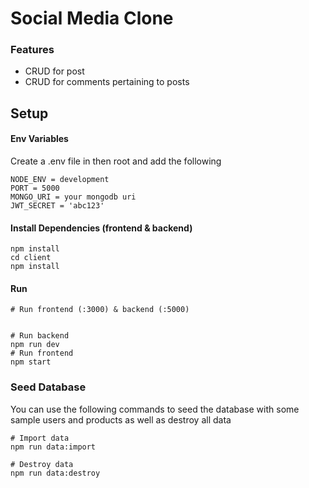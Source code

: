 # Social Media Clone

### Features

- CRUD for post
- CRUD for comments pertaining to posts

## Setup

#### Env Variables

Create a .env file in then root and add the following

```
NODE_ENV = development
PORT = 5000
MONGO_URI = your mongodb uri
JWT_SECRET = 'abc123'
```

#### Install Dependencies (frontend & backend)

```
npm install
cd client
npm install
```

#### Run

```
# Run frontend (:3000) & backend (:5000)


# Run backend
npm run dev
# Run frontend
npm start
```

### Seed Database

You can use the following commands to seed the database with some sample users and products as well as destroy all data

```
# Import data
npm run data:import

# Destroy data
npm run data:destroy
```
